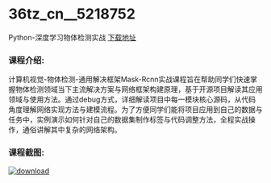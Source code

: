 # 36tz_cn__5218752
Python-深度学习物体检测实战
[下载地址](http://www.36tz.cn/article/5218752 "下载地址")
### 课程介绍:
计算机视觉-物体检测-通用解决框架Mask-Rcnn实战课程旨在帮助同学们快速掌握物体检测领域当下主流解决方案与网络框架构建原理，基于开源项目解读其应用领域与使用方法。通过debug方式，详细解读项目中每一模块核心源码，从代码角度理解网络实现方法与建模流程。为了方便同学们能将项目应用到自己的数据与任务中，实例演示如何针对自己的数据集制作标签与代码调整方法，全程实战操作，通俗讲解其中复杂的网络架构。

### 课程截图:
[![download](http://36tz.cn/muke_img/2021_03_2-4.png "下载地址")](http://www.36tz.cn "下载地址")
